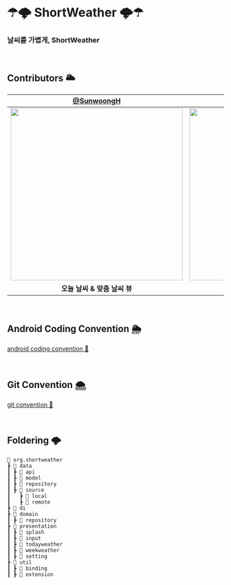 #  ☂🌩 ShortWeather 🌩☂
### 날씨를 가볍게, ShortWeather

<br>

## Contributors 🌥
| [@SunwoongH](https://github.com/SunwoongH) | [@chaso1495](https://github.com/chaso1495) | [@ahra1221](https://github.com/ahra1221) |
| :---: | :---: | :---: |
|<img width="400" src="https://user-images.githubusercontent.com/81796317/210391135-9d2ffe30-7628-415d-aab5-c1adbbe14789.jpg">|<img width="400" src="https://user-images.githubusercontent.com/81796317/210391173-c6a5a077-500c-486a-b3fd-8070f7b0e7e9.jpg">|<img width="400" src="https://user-images.githubusercontent.com/81796317/210391218-802f4c66-decf-4220-8742-494c96eb1cfd.png">|
|**오늘 날씨 & 맞춤 날씨 뷰**|**정보 입력 & 스플래쉬 & 설정 뷰**|**주간 날씨 & 설정 뷰**|

<br>

## Android Coding Convention 🌦
[android coding convention 📝](https://elfin-saltopus-873.notion.site/Android-Coding-Convention-2d1428b408614047a1fafa698383d4e0)

<br>

## Git Convention 🌨
[git convention 📝](https://elfin-saltopus-873.notion.site/Git-Convention-bab184da78c548f085b02026bbb86cbe)

<br>

## Foldering 🌩
```
📂 org.shortweather
┣ 📂 data
┃ ┣ 📂 api
┃ ┣ 📂 model
┃ ┣ 📂 repository
┃ ┣ 📂 source
┃   ┣ 📂 local
┃   ┣ 📂 remote
┣ 📂 di
┣ 📂 domain
┃ ┣ 📂 repository
┣ 📂 presentation
┃ ┣ 📂 splash
┃ ┣ 📂 input
┃ ┣ 📂 todayweather
┃ ┣ 📂 weekweather
┃ ┣ 📂 setting
┣ 📂 util
┃ ┣ 📂 binding
┃ ┣ 📂 extension
```
